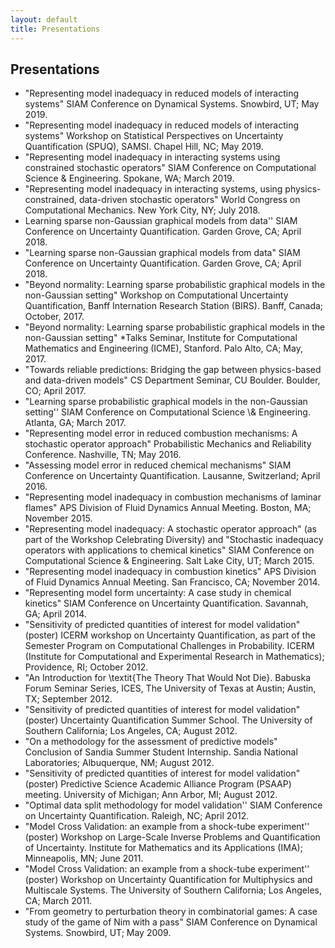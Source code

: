 ```yaml
---
layout: default
title: Presentations
---
```

## Presentations
<ul>
 <li> "Representing model inadequacy in reduced models of interacting
 systems" SIAM Conference on Dynamical Systems. Snowbird, UT; May 2019.</li>

  <li> "Representing model inadequacy in reduced models of interacting systems"
  Workshop on Statistical Perspectives on Uncertainty Quantification (SPUQ),
  SAMSI. Chapel Hill, NC; May 2019.</li>

  <li> "Representing model inadequacy in interacting systems using constrained
  stochastic operators" SIAM Conference on Computational Science &
  Engineering. Spokane, WA; March 2019.</li>

  <li> "Representing model inadequacy in interacting systems, using
  physics-constrained, data-driven stochastic operators" World Congress on
  Computational Mechanics. New York City, NY; July 2018.</li>

  <li>Learning sparse non-Gaussian graphical models from data'' SIAM Conference on
  Uncertainty Quantification. Garden Grove, CA; April 2018.</li>

  <li> "Learning sparse non-Gaussian graphical models from data" SIAM
  Conference on Uncertainty Quantification. Garden Grove, CA; April 2018.</li>

  <li> "Beyond normality: Learning sparse probabilistic graphical models in the
  non-Gaussian setting" Workshop on Computational Uncertainty Quantification,
  Banff Internation Research Station (BIRS). Banff, Canada; October, 2017.</li>

  <li> "Beyond normality: Learning sparse probabilistic graphical models in the non-Gaussian
      setting" *Talks Seminar, Institute for Computational Mathematics and Engineering (ICME), Stanford. Palo Alto, CA; May, 2017.</li>

  <li> "Towards reliable predictions: Bridging the gap between physics-based and data-driven
      models" CS Department Seminar, CU Boulder. Boulder, CO; April 2017.</li>

  <li> "Learning sparse probabilistic graphical models in the non-Gaussian setting'' SIAM Conference on
  Computational Science \& Engineering. Atlanta, GA; March 2017.</li>

  <li> "Representing model error in reduced combustion mechanisms: A stochastic operator
      approach"
  Probabilistic Mechanics and Reliability Conference. Nashville, TN; May 2016.</li>

  <li> "Assessing model error in reduced chemical mechanisms" SIAM Conference on
  Uncertainty Quantification. Lausanne, Switzerland; April 2016.</li>

  <li> "Representing model inadequacy in combustion mechanisms of laminar flames" APS Division of
  Fluid Dynamics Annual Meeting. Boston, MA; November 2015.</li>

  <li> "Representing model inadequacy: A stochastic operator approach" (as
   part of the Workshop Celebrating Diversity) and "Stochastic inadequacy
   operators with applications to chemical kinetics" SIAM Conference on
   Computational Science & Engineering. Salt Lake City, UT; March 2015.</li>

  <li> "Representing model inadequacy in combustion kinetics" APS Division of
  Fluid Dynamics Annual Meeting. San Francisco, CA; November 2014.</li>

  <li> "Representing model form uncertainty: A case study in chemical kinetics"
  SIAM Conference on Uncertainty Quantification. Savannah, GA; April 2014.
  </li>

  <li> "Sensitivity of predicted quantities of interest for model validation"
  (poster) ICERM workshop on Uncertainty Quantification, as part of the
  Semester Program on Computational Challenges in Probability. ICERM (Institute
  for Computational and Experimental Research in Mathematics); Providence, RI;
  October 2012.</li>

  <li> "An Introduction for \textit{The Theory That Would Not Die}. Babuska
  Forum Seminar Series, ICES, The University of Texas at Austin; Austin, TX;
  September 2012.</li>

<li> "Sensitivity of predicted quantities of interest for model validation"
(poster) Uncertainty Quantification Summer School. The University of Southern
California; Los Angeles, CA; August 2012.</li>

  <li> "On a methodology for the assessment of predictive models" Conclusion of
  Sandia Summer Student Internship. Sandia National Laboratories; Albuquerque,
  NM; August 2012.</li>

<li> "Sensitivity of predicted quantities of interest for model validation"
(poster) Predictive Science Academic Alliance Program (PSAAP) meeting.
University of Michigan; Ann Arbor, MI; August 2012.</li>

  <li> "Optimal data split methodology for model validation'' SIAM Conference
   on Uncertainty Quantification. Raleigh, NC; April 2012.</li>

<li> "Model Cross Validation: an example from a shock-tube experiment''
(poster) Workshop on Large-Scale Inverse Problems and Quantification of
Uncertainty. Institute for Mathematics and its Applications (IMA); Minneapolis,
MN; June 2011.</li>

  <li> "Model Cross Validation: an example from a shock-tube experiment''
  (poster) Workshop on Uncertainty Quantification for Multiphysics and
  Multiscale Systems. The University of Southern California; Los Angeles, CA;
  March 2011.</li>

  <li> "From geometry to perturbation theory in combinatorial games: A case
  study of the game of Nim with a pass" SIAM Conference on Dynamical Systems.
  Snowbird, UT; May 2009.</li>
  </ul>
